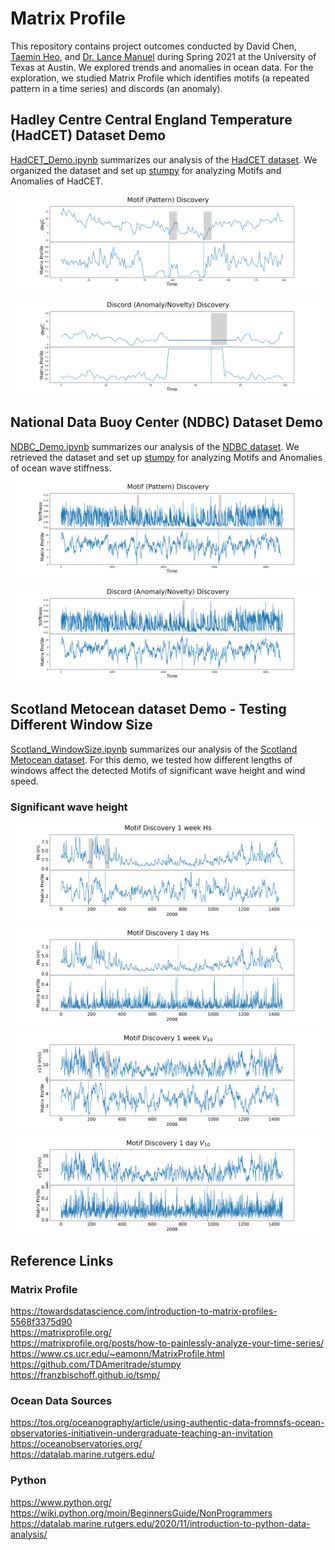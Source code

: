 # Matrix Profile

This repository contains project outcomes conducted by David Chen, [Taemin Heo](http://taeminheo.com), and [Dr. Lance Manuel](https://lancemanuel.netlify.app/) during Spring 2021 at the University of Texas at Austin.
We explored trends and anomalies in ocean data.
For the exploration, we studied Matrix Profile which identifies motifs (a repeated pattern in a time series) and discords (an anomaly).

## Hadley Centre Central England Temperature (HadCET) Dataset Demo
[HadCET_Demo.ipynb](HadCET_Demo.ipynb) summarizes our analysis of the [HadCET dataset](https://www.metoffice.gov.uk/hadobs/hadcet/). We organized the dataset and set up [stumpy](https://stumpy.readthedocs.io/en/latest/Tutorial_STUMPY_Basics.html) for analyzing Motifs and Anomalies of HadCET. 

 ![HadCET_Demo_Motif](/images/HadCET_Demo_Motif.png)
 
 ![HadCET_Demo_Discord](/images/HadCET_Demo_Discord.png)
 
## National Data Buoy Center (NDBC) Dataset Demo
[NDBC_Demo.ipynb](NDBC_Demo.ipynb) summarizes our analysis of the [NDBC dataset](https://www.ndbc.noaa.gov/). We retrieved the dataset and set up [stumpy](https://stumpy.readthedocs.io/en/latest/Tutorial_STUMPY_Basics.html) for analyzing Motifs and Anomalies of ocean wave stiffness. 

 ![OceanWaveStiffness_Demo_Motif](/images/NDBC_Demo_Motif.png)
 
 ![OceanWaveStiffness_Demo_Discord](/images/NDBC_Demo_Discord.png)
 
## Scotland Metocean dataset Demo - Testing Different Window Size 
[Scotland_WindowSize.ipynb](Scotland_WindowSize.ipynb) summarizes our analysis of the [Scotland Metocean dataset](https://ieeexplore.ieee.org/abstract/document/9389310). For this demo, we tested how different lengths of windows affect the detected Motifs of significant wave height and wind speed.

### Significant wave height
 ![Hs_1week_Motif](/images/Hs_Motif_1week.png)
 
 ![Hs_1day_Motif](/images/Hs_Motif_1day.png)
 
 ![V10_1week_Motif](/images/V10_Motif_1week.png)
 
 ![V10_1day_Motif](/images/V10_Motif_1day.png)
 
 
## Reference Links
### Matrix Profile
https://towardsdatascience.com/introduction-to-matrix-profiles-5568f3375d90   
https://matrixprofile.org/   
https://matrixprofile.org/posts/how-to-painlessly-analyze-your-time-series/   
https://www.cs.ucr.edu/~eamonn/MatrixProfile.html   
https://github.com/TDAmeritrade/stumpy   
https://franzbischoff.github.io/tsmp/   

### Ocean Data Sources
https://tos.org/oceanography/article/using-authentic-data-fromnsfs-ocean-observatories-initiativein-undergraduate-teaching-an-invitation   
https://oceanobservatories.org/   
https://datalab.marine.rutgers.edu/   

### Python
https://www.python.org/   
https://wiki.python.org/moin/BeginnersGuide/NonProgrammers   
https://datalab.marine.rutgers.edu/2020/11/introduction-to-python-data-analysis/   
 
